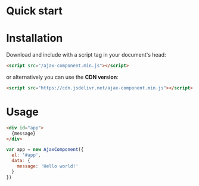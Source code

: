 # Quick start

# Installation

Download and include with a script tag in your document's head:

```html
<script src="/ajax-component.min.js"></script>
```

or alternatively you can use the **CDN version**:
```html
<script src="https://cdn.jsdelivr.net/ajax-component.min.js"></script>
```

# Usage

```html
<div id="app">
  {message}
</div>
```

```js
var app = new AjaxComponent({
  el: '#app',
  data: {
    message: 'Hello world!'
  }
})
```